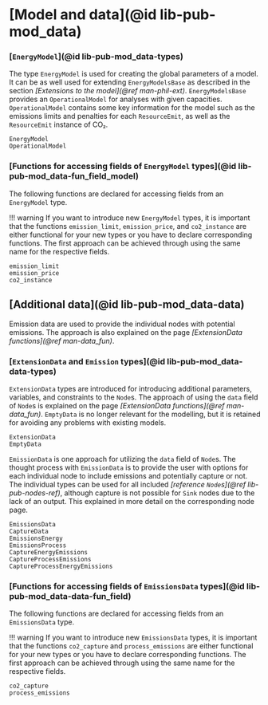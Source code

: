 
# [Model and data](@id lib-pub-mod_data)

### [`EnergyModel`](@id lib-pub-mod_data-types)

The type `EnergyModel` is used for creating the global parameters of a model.
It can be as well used for extending `EnergyModelsBase` as described in the section *[Extensions to the model](@ref man-phil-ext)*.
`EnergyModelsBase` provides an `OperationalModel` for analyses with given capacities.
`OperationalModel` contains some key information for the model such as the emissions limits and penalties for each `ResourceEmit`, as well as the `ResourceEmit` instance of CO₂.

```@docs
EnergyModel
OperationalModel
```

### [Functions for accessing fields of `EnergyModel` types](@id lib-pub-mod_data-fun_field_model)

The following functions are declared for accessing fields from an `EnergyModel` type.

!!! warning
    If you want to introduce new `EnergyModel` types, it is important that the functions `emission_limit`, `emission_price`, and `co2_instance` are either functional for your new types or you have to declare corresponding functions.
    The first approach can be achieved through using the same name for the respective fields.

```@docs
emission_limit
emission_price
co2_instance
```

## [Additional data](@id lib-pub-mod_data-data)

Emission data are used to provide the individual nodes with potential emissions.
The approach is also explained on the page *[ExtensionData functions](@ref man-data_fun)*.

### [`ExtensionData` and `Emission` types](@id lib-pub-mod_data-data-types)

`ExtensionData` types are introduced for introducing additional parameters, variables, and constraints to the `Node`s.
The approach of using the `data` field of `Node`s is explained on the page *[ExtensionData functions](@ref man-data_fun)*.
`EmptyData` is no longer relevant for the modelling, but it is retained for avoiding any problems with existing models.

```@docs
ExtensionData
EmptyData
```

`EmissionData` is one approach for utilizing the `data` field of `Node`s.
The thought process with `EmissionData` is to provide the user with options for each individual node to include emissions and potentially capture or not.
The individual types can be used for all included *[reference `Node`s](@ref lib-pub-nodes-ref)*, although capture is not possible for `Sink` nodes due to the lack of an output.
This explained in more detail on the corresponding node page.

```@docs
EmissionsData
CaptureData
EmissionsEnergy
EmissionsProcess
CaptureEnergyEmissions
CaptureProcessEmissions
CaptureProcessEnergyEmissions
```

### [Functions for accessing fields of `EmissionsData` types](@id lib-pub-mod_data-data-fun_field)

The following functions are declared for accessing fields from an `EmissionsData` type.

!!! warning
    If you want to introduce new `EmissionsData` types, it is important that the functions `co2_capture` and `process_emissions` are either functional for your new types or you have to declare corresponding functions.
    The first approach can be achieved through using the same name for the respective fields.

```@docs
co2_capture
process_emissions
```

